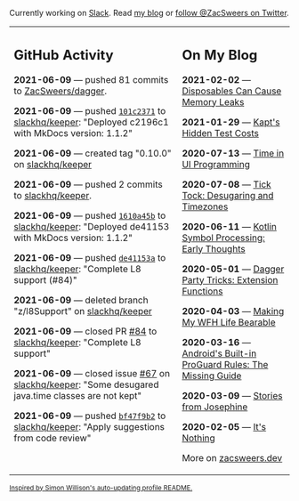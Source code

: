 Currently working on [Slack](https://slack.com/). Read [my blog](https://zacsweers.dev/) or [follow @ZacSweers on Twitter](https://twitter.com/ZacSweers).

<table><tr><td valign="top" width="60%">

## GitHub Activity
<!-- githubActivity starts -->
**2021-06-09** — pushed 81 commits to [ZacSweers/dagger](https://api.github.com/repos/ZacSweers/dagger).

**2021-06-09** — pushed [`101c2371`](https://github.com/slackhq/keeper/commit/101c23717e4fde275079f843a623f1009aec6bfe) to [slackhq/keeper](https://api.github.com/repos/slackhq/keeper): "Deployed c2196c1 with MkDocs version: 1.1.2"

**2021-06-09** — created tag "0.10.0" on [slackhq/keeper](https://api.github.com/repos/slackhq/keeper)

**2021-06-09** — pushed 2 commits to [slackhq/keeper](https://api.github.com/repos/slackhq/keeper).

**2021-06-09** — pushed [`1610a45b`](https://github.com/slackhq/keeper/commit/1610a45bdeb6cd641a2d07b66434d77e1dc9b40d) to [slackhq/keeper](https://api.github.com/repos/slackhq/keeper): "Deployed de41153 with MkDocs version: 1.1.2"

**2021-06-09** — pushed [`de41153a`](https://github.com/slackhq/keeper/commit/de41153abf14c05b899669f793f2f1f12def26d4) to [slackhq/keeper](https://api.github.com/repos/slackhq/keeper): "Complete L8 support (#84)"

**2021-06-09** — deleted branch "z/l8Support" on [slackhq/keeper](https://api.github.com/repos/slackhq/keeper)

**2021-06-09** — closed PR [#84](https://api.github.com/repos/slackhq/keeper/pulls/84) to [slackhq/keeper](https://api.github.com/repos/slackhq/keeper): "Complete L8 support"

**2021-06-09** — closed issue [#67](https://api.github.com/repos/slackhq/keeper/issues/67) on [slackhq/keeper](https://api.github.com/repos/slackhq/keeper): "Some desugared java.time classes are not kept"

**2021-06-09** — pushed [`bf47f9b2`](https://github.com/slackhq/keeper/commit/bf47f9b2b828bbe2fc914afe83fdae150a56bc41) to [slackhq/keeper](https://api.github.com/repos/slackhq/keeper): "Apply suggestions from code review"
<!-- githubActivity ends -->
</td><td valign="top" width="40%">

## On My Blog
<!-- blog starts -->
**2021-02-02** — [Disposables Can Cause Memory Leaks](https://www.zacsweers.dev/disposables-can-cause-memory-leaks/)

**2021-01-29** — [Kapt's Hidden Test Costs](https://www.zacsweers.dev/kapts-hidden-test-costs/)

**2020-07-13** — [Time in UI Programming](https://www.zacsweers.dev/time-in-ui/)

**2020-07-08** — [Tick Tock: Desugaring and Timezones](https://www.zacsweers.dev/ticktock-desugaring-timezones/)

**2020-06-11** — [Kotlin Symbol Processing: Early Thoughts](https://www.zacsweers.dev/kotlin-symbol-processor-early-thoughts/)

**2020-05-01** — [Dagger Party Tricks: Extension Functions](https://www.zacsweers.dev/dagger-party-tricks-extension-functions/)

**2020-04-03** — [Making My WFH Life Bearable](https://www.zacsweers.dev/making-wfh-life-bearable/)

**2020-03-16** — [Android's Built-in ProGuard Rules: The Missing Guide](https://www.zacsweers.dev/android-proguard-rules/)

**2020-03-09** — [Stories from Josephine](https://www.zacsweers.dev/stories-from-josephine/)

**2020-02-05** — [It's Nothing](https://www.zacsweers.dev/its-nothing/)
<!-- blog ends -->
More on [zacsweers.dev](https://zacsweers.dev/)
</td></tr></table>

<sub><a href="https://simonwillison.net/2020/Jul/10/self-updating-profile-readme/">Inspired by Simon Willison's auto-updating profile README.</a></sub>